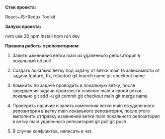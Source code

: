 <b> Стек проекта: </b>

React+JS+Redux Toolkit

<b>Запуск проекта:</b>

nvm use 20
npm install
npm run dev

<b> Правила работы с репозиторием: </b>

1. Залить изменения ветки main из удаленного репозитория в локальный
git pull

2. Создать локально ветку под задачу от ветки main (в зависимости от задачи feature, fix, refactor) 
git branch name
git checkout name

3. Коммиты по задаче проводить в локальную ветку, после завершения задачи произвести слияние main и своей ветки локально
git add -u
git commit
git checkout main
git merge name

4. Проверить наличие и залить изменения ветки main из удаленного репозитория в ветку main локального репозитория, после этого выполнить отправку изменений ветки main локального репозитория в ветку main удаленного репозитория
git pull
git push

5. В случае конфликтов, написать в чат.